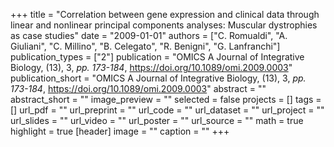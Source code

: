 +++
title = "Correlation between gene expression and clinical data through linear and nonlinear principal components analyses: Muscular dystrophies as case studies"
date = "2009-01-01"
authors = ["C. Romualdi", "A. Giuliani", "C. Millino", "B. Celegato", "R. Benigni", "G. Lanfranchi"]
publication_types = ["2"]
publication = "OMICS A Journal of Integrative Biology, (13), 3, _pp. 173-184_, https://doi.org/10.1089/omi.2009.0003"
publication_short = "OMICS A Journal of Integrative Biology, (13), 3, _pp. 173-184_, https://doi.org/10.1089/omi.2009.0003"
abstract = ""
abstract_short = ""
image_preview = ""
selected = false
projects = []
tags = []
url_pdf = ""
url_preprint = ""
url_code = ""
url_dataset = ""
url_project = ""
url_slides = ""
url_video = ""
url_poster = ""
url_source = ""
math = true
highlight = true
[header]
image = ""
caption = ""
+++
